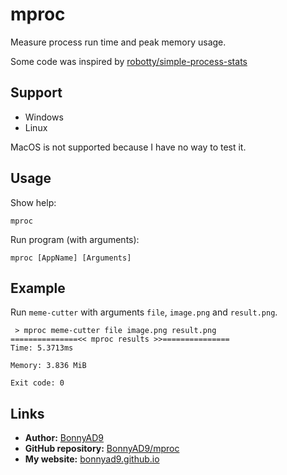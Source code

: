 # mproc
Measure process run time and peak memory usage.

Some code was inspired by [robotty/simple-process-stats](https://github.com/robotty/simple-process-stats)

## Support
- Windows
- Linux

MacOS is not supported because I have no way to test it.

## Usage
Show help:
```
mproc
```

Run program (with arguments):
```
mproc [AppName] [Arguments]
```

## Example
Run `meme-cutter` with arguments `file`, `image.png` and `result.png`.
```
 > mproc meme-cutter file image.png result.png
===============<< mproc results >>===============
Time: 5.3713ms

Memory: 3.836 MiB

Exit code: 0
```

## Links
- **Author:** [BonnyAD9](https://github.com/BonnyAD9)
- **GitHub repository:** [BonnyAD9/mproc](https://github.com/BonnyAD9/Bny.General)
- **My website:** [bonnyad9.github.io](https://bonnyad9.github.io/)
